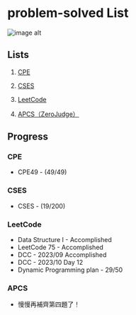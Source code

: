 # problem-solved List

![image alt](https://imgur.com/Ugud9kc.jpg)

## Lists

1. [CPE](https://onlinejudge.org/index.php)

2. [CSES](https://cses.fi/problemset/)

3. [LeetCode](https://leetcode.com/vicwen/)

4. [APCS（ZeroJudge）](https://zerojudge.tw/Problems)

## Progress

### CPE

* CPE49 - (49/49)


### CSES

* CSES - (19/200)


### LeetCode

* Data Structure I - Accomplished
* LeetCode 75 - Accomplished
* DCC - 2023/09 Accomplished
* DCC - 2023/10 Day 12
* Dynamic Programming plan - 29/50

### APCS

* 慢慢再補齊第四題了！
